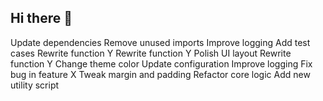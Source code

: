 ## Hi there 👋

<!--
**mckeykocic/mckeykocic** is a ✨ _special_ ✨ repository because its `README.md` (this file) appears on your GitHub profile.

Here are some ideas to get you started:

- 🔭 I’m currently working on ...
- 🌱 I’m currently learning ...
- 👯 I’m looking to collaborate on ...
- 🤔 I’m looking for help with ...
- 💬 Ask me about ...
- 📫 How to reach me: ...
- 😄 Pronouns: ...
- ⚡ Fun fact: ...
-->
Update dependencies
Remove unused imports
Improve logging
Add test cases
Rewrite function Y
Rewrite function Y
Polish UI layout
Rewrite function Y
Change theme color
Update configuration
Improve logging
Fix bug in feature X
Tweak margin and padding
Refactor core logic
Add new utility script
